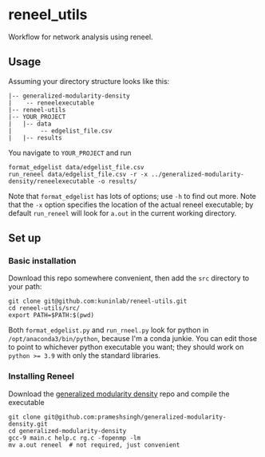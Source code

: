 # reneel_utils

Workflow for network analysis using reneel.

## Usage

Assuming your directory structure looks like this:
```
|-- generalized-modularity-density
|    -- reneelexecutable
|-- reneel-utils
|-- YOUR_PROJECT
|   |-- data
|        -- edgelist_file.csv
|   |-- results
```

You navigate to `YOUR_PROJECT` and run
```shell
format_edgelist data/edgelist_file.csv
run_reneel data/edgelist_file.csv -r -x ../generalized-modularity-density/reneelexecutable -o results/
```

Note that `format_edgelist` has lots of options; use `-h` to find out more. Note that the `-x` option specifies the location of the actual reneel executable; by default `run_reneel` will look for `a.out` in the current working directory.

## Set up

### Basic installation

Download this repo somewhere convenient, then add the `src` directory to your path:

```shell
git clone git@github.com:kuninlab/reneel-utils.git
cd reneel-utils/src/
export PATH=$PATH:$(pwd)
```

Both `format_edgelist.py` and `run_rneel.py` look for python in `/opt/anaconda3/bin/python`, because I'm a conda junkie. You can edit those to point to whichever python executable you want; they should work on `python >= 3.9` with only the standard libraries.

### Installing Reneel

Download the [generalized modularity density](https://github.com/prameshsingh/generalized-modularity-density) repo and compile the executable

```shell
git clone git@github.com:prameshsingh/generalized-modularity-density.git
cd generalized-modularity-density
gcc-9 main.c help.c rg.c -fopenmp -lm
mv a.out reneel  # not required, just convenient
```